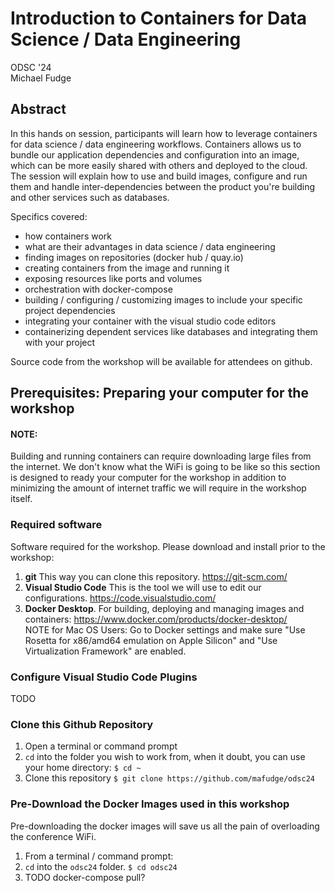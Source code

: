 # Introduction to Containers for Data Science / Data Engineering

ODSC '24  
Michael Fudge


## Abstract

In this hands on session, participants will learn how to leverage containers for data science / data engineering workflows. Containers allows us to bundle our application dependencies and configuration into an image, which can be more easily shared with others and deployed to the cloud. The session will explain how to use and build images, configure and run them and handle inter-dependencies between the product you're building and other services such as databases.

Specifics covered:

- how containers work
- what are their advantages in data science / data engineering
- finding images on repositories (docker hub / quay.io)
- creating containers from the image and running it
- exposing resources like ports and volumes
- orchestration with docker-compose
- building / configuring / customizing images to include your specific project dependencies
- integrating your container with the visual studio code editors
- containerizing dependent services like databases and integrating them with your project

Source code from the workshop will be available for attendees on github.

## Prerequisites: Preparing your computer for the workshop

#### NOTE:

Building and running containers can require downloading large files from the internet.  We don't know what the WiFi is going to be like so this section is designed to ready your computer for the workshop in addition to minimizing the amount of internet traffic we will require in the workshop itself. 

### Required software

Software required for the workshop. Please download and install prior to the workshop:

1. **git** This way you can clone this repository. https://git-scm.com/
3. **Visual Studio Code** This is the tool we will use to edit our configurations. https://code.visualstudio.com/
2. **Docker Desktop**. For building, deploying and managing images and containers: https://www.docker.com/products/docker-desktop/  
NOTE for Mac OS Users: Go to Docker settings and make sure "Use Rosetta for x86/amd64 emulation on Apple Silicon" and "Use Virtualization Framework" are enabled.

### Configure Visual Studio Code Plugins

TODO

### Clone this Github Repository

1. Open a terminal or command prompt
2. `cd` into the folder you wish to work from, when it doubt, you can use your home directory: `$ cd ~`
3. Clone this repository `$ git clone https://github.com/mafudge/odsc24`

### Pre-Download the Docker Images used in this workshop

Pre-downloading the docker images will save us all the pain of overloading the conference WiFi.

1. From a terminal / command prompt:
2. `cd` into the `odsc24` folder. `$ cd odsc24`
3. TODO docker-compose pull?

